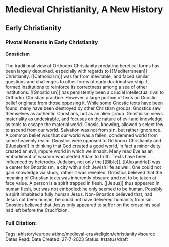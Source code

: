 # Medieval Christianity, A New History
## Early Christianity
### Pivotal Moments in Early Christianity
#### Gnosticism
The traditional view of Orthodox Christianity predating heretical forms has been largely debunked, especially with regards to [[Mediterranean]] Christianity. [[Catholicism]] was far from inevitable, and faced similar questions and challenges to other forms of early doctrinal worship. It formed institutions to reinforce its correctness among a sea of other institutions.
[[Gnosticism]] has persistently been a crucial intellectual rival to Orthodox Christian practice. However, a large portion of texts on Gnostic belief originate from those opposing it. While some Gnostic texts have been found, many have been destroyed by other Christian groups. Gnostics saw themselves as authentic Christians, not as an alien group. Gnosticism views materiality as undesirable, and focuses on the nature of evil and knowledge as tools to escape the material world. Gnosis, knowing, allowed a select few to ascend from our world. Salvation was not from sin, but rather ignorance. A common belief was that our world was a fallen, condemned world from some heavenly realm. Gnostics were opposed to Orthodox Christianity and [[Judaism]] in thinking that God created a good world, in fact a minor deity created an evil, impure world in which we inhabit. Many read Eve as an embodiment of wisdom who alerted Adam to truth. Texts have been influenced by heterodox Judaism, not only the [[Bible]].  [[Alexandria]] was a center for Gnosticism, a city with a rich Jewish life as well. One could not gain knowledge via study, rather it was revealed. Gnostics believed that the meaning of Christian texts was inherently obscure and not to be taken at face value. A person is a spirit trapped in flesh. [[Jesus]] thus appeared in human flesh, but was not embodied: he only seemed to be human. Possibly a spirit inhabited a fully human Jesus. Non-Gnostics believed that, had Jesus not been human, he could not have delivered humanity from sin. Gnostics believed that Jesus only appeared to suffer on the cross: his soul had left before the Crucifixion. 

### Full Citation:
Tags: #history/europe #time/medieval-era #religion/christianity  #source
Dates Read:
Date Created: 27-7-2023
Status: #status/draft